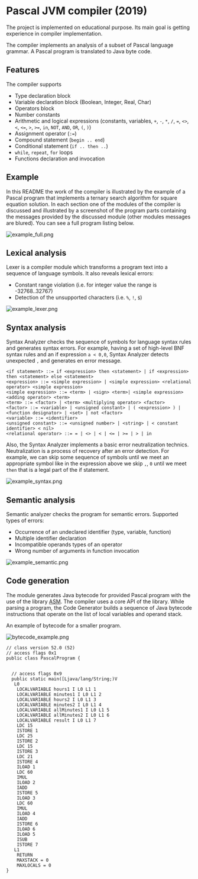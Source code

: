 # Pascal JVM compiler (2019)

The project is implemented on educational purpose. Its main goal is getting experience in compiler implementation.

The compiler implements an analysis of a subset of Pascal language grammar. A Pascal program is translated to Java byte code. 

## Features

The compiler supports
* Type declaration block
* Variable declaration block (Boolean, Integer, Real, Char)
* Operators block
* Number constants
* Arithmetic and logical expressions (constants, variables, `+`, `-`, `*`, `/`, `=`, `<>`, `<`, `<=`, `>`, `>=`, `in`, `NOT`, `AND`, `OR`, `(`, `)`)
* Assignment operator (`:=`)
* Compound statement (`begin .. end`)
* Conditional statement (`if .. then ..`)
* `while`, `repeat`, `for` loops
* Functions declaration and invocation

## Example
In this README the work of the compiler is illustrated by the example of a Pascal program that implements a ternary search algorithm for square equation solution.
In each section one of the modules of the compiler is discussed and illustrated by a screenshot of the program parts containing the messages provided by the discussed module (other modules messages are blured). You can see a full program listing below. 

![example_full.png](readme/example_full.png)

## Lexical analysis
Lexer is a compiler module which transforms a program text into a sequence of language symbols. It also reveals lexical errors:
* Constant range violation (i.e. for integer value the range is -32768..32767)
* Detection of the unsupported characters (i.e. `%`, `!`, `$`)

![example_lexer.png](readme/example_lexer.png)

## Syntax analysis
Syntax Analyzer checks the sequence of symbols for language syntax rules and generates syntax errors.
For example, having a set of high-level BNF syntax rules and an if expression `a < 0,0`, Syntax Analyzer detects unexpected `,` and generates en error message.

`<if statement> ::= if <expression> then <statement> | if <expression> then <statement> else <statement>` </br>
`<expression> ::= <simple expression> | <simple expression> <relational operator> <simple expression>`</br>
`<simple expression> ::= <term> | <sign> <term>| <simple expression> <adding operator> <term>`</br>
`<term> ::= <factor> | <term> <multiplying operator> <factor>`</br>
`<factor> ::= <variable> | <unsigned constant> | ( <expression> ) | <function designator> | <set> | not <factor>` </br>
`<variable> ::= <identifier>`</br>
`<unsigned constant> ::= <unsigned number> | <string> | < constant identifier> < nil>` </br>
`<relational operator> ::= = | <> | < | <= | >= | > | in` </br>

Also, the Syntax Analyzer implements a basic error neutralization technics. Neutralization is a process of recovery after an error detection. For example, we can skip some sequence of symbols until we meet an appropriate symbol like in the expression above we skip `,`, `0` until we meet `then` that is a legal part of the if statement.

![example_syntax.png](readme/example_syntax.png)

## Semantic analysis

Semantic analyzer checks the program for semantic errors. Supported types of errors:
* Occurrence of an undeclared identifier (type, variable, function) 
* Multiple identifier declaration
* Incompatible operands types of an operator
* Wrong number of arguments in function invocation

![example_semantic.png](readme/example_semantic.png)

## Code generation

The module generates Java bytecode for provided Pascal program with the use of the library [ASM](https://asm.ow2.io). The compiler uses a core API of the library. While parsing a program, the Code Generator builds a sequence of Java bytecode instructions that operate on the list of local variables and operand stack.

An example of bytecode for a smaller program.

![bytecode_example.png](readme/bytecode_example.png)

```
// class version 52.0 (52)
// access flags 0x1
public class PascalProgram {


  // access flags 0x9
  public static main([Ljava/lang/String;)V
   L0
    LOCALVARIABLE hours1 I L0 L1 1
    LOCALVARIABLE minutes1 I L0 L1 2
    LOCALVARIABLE hours2 I L0 L1 3
    LOCALVARIABLE minutes2 I L0 L1 4
    LOCALVARIABLE allMinutes1 I L0 L1 5
    LOCALVARIABLE allMinutes2 I L0 L1 6
    LOCALVARIABLE result I L0 L1 7
    LDC 15
    ISTORE 1
    LDC 25
    ISTORE 2
    LDC 15
    ISTORE 3
    LDC 21
    ISTORE 4
    ILOAD 1
    LDC 60
    IMUL
    ILOAD 2
    IADD
    ISTORE 5
    ILOAD 3
    LDC 60
    IMUL
    ILOAD 4
    IADD
    ISTORE 6
    ILOAD 6
    ILOAD 5
    ISUB
    ISTORE 7
   L1
    RETURN
    MAXSTACK = 0
    MAXLOCALS = 0
}
```
